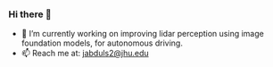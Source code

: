 ### Hi there 👋

- 🔭 I’m currently working on improving lidar perception using image foundation models, for autonomous driving.
- 📫 Reach me at: jabduls2@jhu.edu

<!--
**jameelhassan/jameelhassan** is a ✨ _special_ ✨ repository because its `README.md` (this file) appears on your GitHub profile.

Here are some ideas to get you started:

- 🔭 I’m currently working on ...
- 🌱 I’m currently learning ...
- 👯 I’m looking to collaborate on ...
- 🤔 I’m looking for help with ...
- 💬 Ask me about ...
- 📫 How to reach me: ...
- 😄 Pronouns: ...
- ⚡ Fun fact: ...
-->

